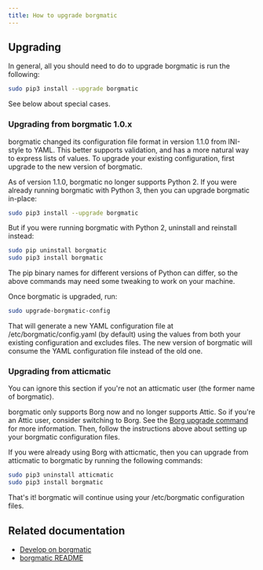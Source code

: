 ```yaml
---
title: How to upgrade borgmatic
---
```

## Upgrading

In general, all you should need to do to upgrade borgmatic is run the
following:

```bash
sudo pip3 install --upgrade borgmatic
```

See below about special cases.


### Upgrading from borgmatic 1.0.x

borgmatic changed its configuration file format in version 1.1.0 from
INI-style to YAML. This better supports validation, and has a more natural way
to express lists of values. To upgrade your existing configuration, first
upgrade to the new version of borgmatic.

As of version 1.1.0, borgmatic no longer supports Python 2. If you were
already running borgmatic with Python 3, then you can upgrade borgmatic
in-place:

```bash
sudo pip3 install --upgrade borgmatic
```

But if you were running borgmatic with Python 2, uninstall and reinstall instead:

```bash
sudo pip uninstall borgmatic
sudo pip3 install borgmatic
```

The pip binary names for different versions of Python can differ, so the above
commands may need some tweaking to work on your machine.


Once borgmatic is upgraded, run:

```bash
sudo upgrade-borgmatic-config
```

That will generate a new YAML configuration file at /etc/borgmatic/config.yaml
(by default) using the values from both your existing configuration and
excludes files. The new version of borgmatic will consume the YAML
configuration file instead of the old one.


### Upgrading from atticmatic

You can ignore this section if you're not an atticmatic user (the former name
of borgmatic).

borgmatic only supports Borg now and no longer supports Attic. So if you're
an Attic user, consider switching to Borg. See the [Borg upgrade
command](https://borgbackup.readthedocs.io/en/stable/usage.html#borg-upgrade)
for more information. Then, follow the instructions above about setting up
your borgmatic configuration files.

If you were already using Borg with atticmatic, then you can upgrade
from atticmatic to borgmatic by running the following commands:

```bash
sudo pip3 uninstall atticmatic
sudo pip3 install borgmatic
```

That's it! borgmatic will continue using your /etc/borgmatic configuration
files.


## Related documentation

 * [Develop on borgmatic](../../docs/how-to/develop-on-borgmatic.md)
 * [borgmatic README](../../../../)
